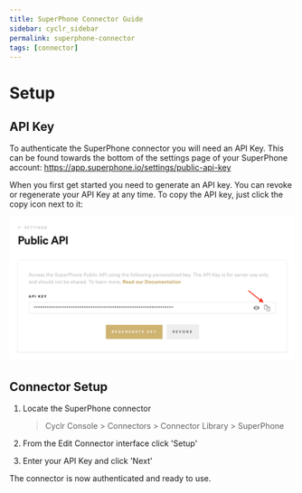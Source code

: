 ```yaml
---
title: SuperPhone Connector Guide
sidebar: cyclr_sidebar
permalink: superphone-connector
tags: [connector]
---
```


# Setup

## API Key

To authenticate the SuperPhone connector you will need an API Key. This can be found towards the bottom of the settings page of your SuperPhone account: https://app.superphone.io/settings/public-api-key

When you first get started you need to generate an API key. You can revoke or regenerate your API Key at any time. To copy the API key, just click the copy icon next to it:

![superphone api key](./images/superphone_image_1.png)

## Connector Setup

1. Locate the SuperPhone connector

   > Cyclr Console > Connectors > Connector Library > SuperPhone

2. From the Edit Connector interface click 'Setup'

3. Enter your API Key and click 'Next'

The connector is now authenticated and ready to use.
